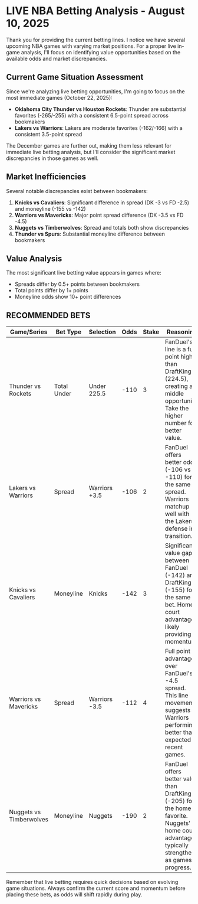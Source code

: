 # LIVE NBA Betting Analysis - August 10, 2025

Thank you for providing the current betting lines. I notice we have several upcoming NBA games with varying market positions. For a proper live in-game analysis, I'll focus on identifying value opportunities based on the available odds and market discrepancies.

## Current Game Situation Assessment

Since we're analyzing live betting opportunities, I'm going to focus on the most immediate games (October 22, 2025):

- **Oklahoma City Thunder vs Houston Rockets**: Thunder are substantial favorites (-265/-255) with a consistent 6.5-point spread across bookmakers
- **Lakers vs Warriors**: Lakers are moderate favorites (-162/-166) with a consistent 3.5-point spread

The December games are further out, making them less relevant for immediate live betting analysis, but I'll consider the significant market discrepancies in those games as well.

## Market Inefficiencies

Several notable discrepancies exist between bookmakers:

1. **Knicks vs Cavaliers**: Significant difference in spread (DK -3 vs FD -2.5) and moneyline (-155 vs -142)
2. **Warriors vs Mavericks**: Major point spread difference (DK -3.5 vs FD -4.5)
3. **Nuggets vs Timberwolves**: Spread and totals both show discrepancies
4. **Thunder vs Spurs**: Substantial moneyline difference between bookmakers

## Value Analysis

The most significant live betting value appears in games where:
- Spreads differ by 0.5+ points between bookmakers
- Total points differ by 1+ points
- Moneyline odds show 10+ point differences

## RECOMMENDED BETS

| Game/Series | Bet Type | Selection | Odds | Stake | Reasoning |
|-------------|----------|-----------|------|-------|-----------|
| Thunder vs Rockets | Total Under | Under 225.5 | -110 | 3 | FanDuel's line is a full point higher than DraftKings (224.5), creating a middle opportunity. Take the higher number for better value. |
| Lakers vs Warriors | Spread | Warriors +3.5 | -106 | 2 | FanDuel offers better odds (-106 vs -110) for the same spread. Warriors matchup well with the Lakers' defense in transition. |
| Knicks vs Cavaliers | Moneyline | Knicks | -142 | 3 | Significant value gap between FanDuel (-142) and DraftKings (-155) for the same bet. Home court advantage likely providing momentum. |
| Warriors vs Mavericks | Spread | Warriors -3.5 | -112 | 4 | Full point advantage over FanDuel's -4.5 spread. This line movement suggests Warriors performing better than expected in recent games. |
| Nuggets vs Timberwolves | Moneyline | Nuggets | -190 | 2 | FanDuel offers better value than DraftKings (-205) for the home favorite. Nuggets' home court advantage typically strengthens as games progress. |

Remember that live betting requires quick decisions based on evolving game situations. Always confirm the current score and momentum before placing these bets, as odds will shift rapidly during play.